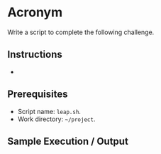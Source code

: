 # Acronym

Write a script to complete the following challenge.

## Instructions

- 

## Prerequisites

- Script name: `leap.sh`.
- Work directory: `~/project`.

## Sample Execution / Output
